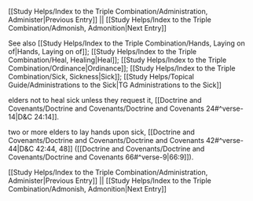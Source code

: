 [[Study Helps/Index to the Triple Combination/Administration, Administer|Previous Entry]]  ||  [[Study Helps/Index to the Triple Combination/Admonish, Admonition|Next Entry]]

 See also [[Study Helps/Index to the Triple Combination/Hands, Laying on of|Hands, Laying on of]]; [[Study Helps/Index to the Triple Combination/Heal, Healing|Heal]]; [[Study Helps/Index to the Triple Combination/Ordinance|Ordinance]]; [[Study Helps/Index to the Triple Combination/Sick, Sickness|Sick]]; [[Study Helps/Topical Guide/Administrations to the Sick|TG Administrations to the Sick]]

 elders not to heal sick unless they request it, [[Doctrine and Covenants/Doctrine and Covenants/Doctrine and Covenants 24#^verse-14|D&C 24:14]].

 two or more elders to lay hands upon sick, [[Doctrine and Covenants/Doctrine and Covenants/Doctrine and Covenants 42#^verse-44|D&C 42:44, 48]] ([[Doctrine and Covenants/Doctrine and Covenants/Doctrine and Covenants 66#^verse-9|66:9]]).

[[Study Helps/Index to the Triple Combination/Administration, Administer|Previous Entry]]  ||  [[Study Helps/Index to the Triple Combination/Admonish, Admonition|Next Entry]]